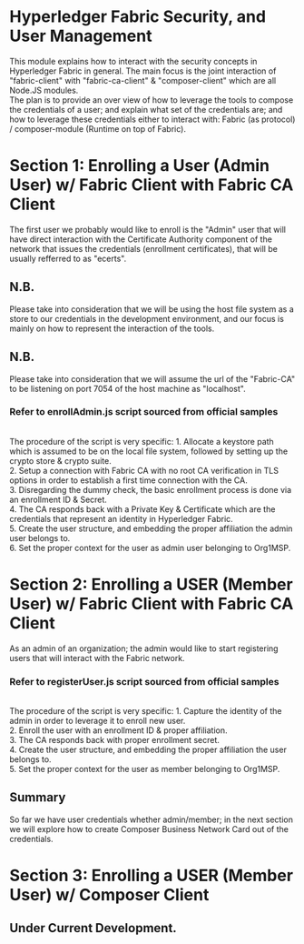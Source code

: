 # Hyperledger Fabric Security, and User Management
This module explains how to interact with the security concepts in Hyperledger Fabric in general. The main focus is the joint interaction of "fabric-client" with "fabric-ca-client" & "composer-client" which are all Node.JS modules.
<br>
The plan is to provide an over view of how to leverage the tools to compose the credentials of a user; and explain what set of the credentials are; and how to leverage these credentials either to interact with: Fabric (as protocol) / composer-module (Runtime on top of Fabric).
<br>

# Section 1: Enrolling a User (Admin User) w/ Fabric Client with Fabric CA Client
The first user we probably would like to enroll is the "Admin" user that will have direct interaction with the Certificate Authority component of the network that issues the credentials (enrollment certificates), that will be usually refferred to as "ecerts".
<br>
## N.B.
Please take into consideration that we will be using the host file system as a store to our credentials in the development environment, and our focus is mainly on how to represent the interaction of the tools.
<br>

## N.B.
Please take into consideration that we will assume the url of the "Fabric-CA" to be listening on port 7054 of the host machine as "localhost".
<br>

### Refer to enrollAdmin.js script sourced from official samples
<br>
The procedure of the script is very specific:
1. Allocate a keystore path which is assumed to be on the local file system, followed by setting up the crypto store & crypto suite.
<br>
2. Setup a connection with Fabric CA with no root CA verification in TLS options in order to establish a first time connection with the CA.
<br>
3. Disregarding the dummy check, the basic enrollment process is done via an enrollment ID & Secret.
<br>
4. The CA responds back with a Private Key & Certificate which are the credentials that represent an identity in Hyperledger Fabric.
<br>
5. Create the user structure, and embedding the proper affiliation the admin user belongs to.
<br>
6. Set the proper context for the user as admin user belonging to Org1MSP.
<br>

# Section 2: Enrolling a USER (Member User) w/ Fabric Client with Fabric CA Client
As an admin of an organization; the admin would like to start registering users that will interact with the Fabric network.
<br>
### Refer to registerUser.js script sourced from official samples
<br>
The procedure of the script is very specific:
1. Capture the identity of the admin in order to leverage it to enroll new user.
<br>
2. Enroll the user with an enrollment ID & proper affiliation.
<br>
3. The CA responds back with proper enrollment secret.
<br>
4. Create the user structure, and embedding the proper affiliation the user belongs to.
<br>
5. Set the proper context for the user as member belonging to Org1MSP.
<br>

## Summary
So far we have user credentials whether admin/member; in the next section we will explore how to create Composer Business Network Card out of the credentials.

# Section 3: Enrolling a USER (Member User) w/ Composer Client

## Under Current Development.